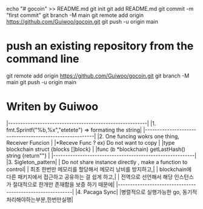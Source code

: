echo "# gocoin" >> README.md
git init
git add README.md
git commit -m "first commit"
git branch -M main
git remote add origin https://github.com/Guiwoo/gocoin.git
git push -u origin main

# push an existing repository from the command line

git remote add origin https://github.com/Guiwoo/gocoin.git
git branch -M main
git push -u origin main

# Writen by Guiwoo

|---------------------------------------------------------|
|1. fmt.Sprintf("%b,%x","etetete") => formating the string|
|---------------------------------------------------------|
|2. One funcing wokrs one thing, Receiver Funcion |
|*Receve Func ? ex) Do not want to copy |
|type blockchain struct {blocks []block} |
|func (b *blockchain) getLastHash() string {return""} |
|----------------------------------------------------------|
|3. Sigleton_pattern|
| Do not share instance directly , make a function to control|
| 최초 한번만 메모리를 할당해서 메모리 낭비를 방지하고,|
| blockchain에 다른 패키지에서 접근하고 공유하는 걸 쉽게 하고,|
| 전역으로 선언해서 해당 인스턴스가 절대적으로 한개만 존재함을 보증 하기 때문에|
|-----------------------------------------------------------|
|4. Pacaga Sync|
|병렬적으로 실행가능한 go, 동기적 처리해야하는부분,한번만실행|
